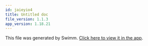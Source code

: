 ```yaml
---
id: jaieyio4
title: Untitled doc
file_version: 1.1.3
app_version: 1.18.21
---
```


This file was generated by Swimm. [Click here to view it in the app](/repos/Z2l0aHViJTNBJTNBc3dpbSUzQSUzQWNlcGhhc2NoYXBh/docs/jaieyio4).
